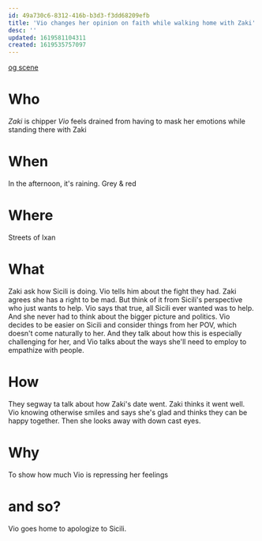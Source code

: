 ```yaml
---
id: 49a730c6-8312-416b-b3d3-f3dd68209efb
title: 'Vio changes her opinion on faith while walking home with Zaki'
desc: ''
updated: 1619581104311
created: 1619535757097
---
```

[og scene](https://github.com/9ae/ace/blob/master/chapters/05.md#vio-promises-to-protect-sicili)

# Who
*Zaki* is chipper
*Vio* feels drained from having to mask her emotions while standing there with Zaki

# When
In the afternoon, it's raining. Grey & red

# Where
Streets of Ixan

# What
Zaki ask how Sicili is doing. Vio tells him about the fight they had.
Zaki agrees she has a right to be mad. But think of it from Sicili's perspective who just wants to help. Vio says that true, all Sicili ever wanted was to help. And she never had to think about the bigger picture and politics.
Vio decides to be easier on Sicili and consider things from her POV, which doesn't come naturally to her. And they talk about how this is especially challenging for her, and Vio talks about the ways she'll need to employ to empathize with people.

# How
They segway ta talk about how Zaki's date went. Zaki thinks it went well. Vio knowing otherwise smiles and says she's glad and thinks they can be happy together. Then she looks away with down cast eyes.

# Why
To show how much Vio is repressing her feelings

# and so?
Vio goes home to apologize to Sicili.